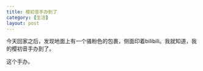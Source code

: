 ```yaml
---
title: 樱初音手办到了
category: [生活]
layout: post
---
```


今天回家之后，发现地面上有一个骚粉色的包裹，侧面印着bilibili。我就知道，我的樱初音手办到了。

这个手办。
